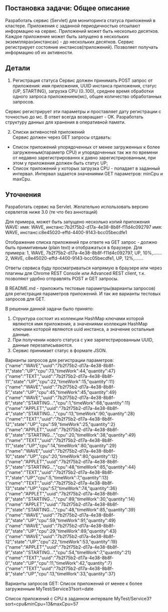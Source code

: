 Постановка задачи:
Общее описание 
--------------------- 
Разработать сервис (Servlet) для мониторинга статуса приложений в кластере. 
Приложения с заданной периодичностью отсылают информацию на сервис. Приложений может быть несколько десятков. 
Каждое приложение может быть запущено в нескольких экземплярах(инстансах) - до нескольких десятков. 
Сервис регистрирует состояние инстансов(приложений). Позволяет получать информацию об их активности. 

Детали 
--------------------- 
1. Регистрация статуса 
Сервис должен принимать POST запрос от приложения: 
имя приложения, UUID инстанса приложения, статус (UP, STARTING), загрузка CPU (0..100), среднее время обработки одного запроса приложением(мс), общее количество обработанных запросов. 

Сервис регистрирует эти параметры и проставляет дату регистрации с точностью до мс. 
В ответ всегда возвращает - OK. 
Разработать структуру данных для хранения в оперативной памяти. 

2. Списки активностей приложений         
Сервис должен через GET запросы отдавать: 
- Список приложений упорядоченных от менее загруженных к более загруженным(параметр CPU) и упорядоченных так же по времени от недавно зарегистрированнх к давно зарегистрированным, при этом у приложения должен быть статус UP; 
- Список приложений у которых загрузка CPU - попадает в заданный интервал. Интервал задается значениями GET параметров: minCpu и maxCpu. 

Уточнения 
--------------------- 
Разработать сервис на Servlet. Желательно использовать версию сервлетов ниже 3.0 (те что без аннотаций) 

Для примера, может быть запущено несколько копий приложения WAVE: 
имя: WAVE, инстанс:7b2f75b2-d17a-4e38-8b8f-f11d4c092797 
имя: WAVE, инстанс:c8e45020-effd-4400-9143-bcc05becdfe1 

Отображение списка приложений при ответе на GET запрос - должно быть примитивным (plain text) и отображаться в браузере. 
Для примера: 
1, WAVE, 7b2f75b2-d17a-4e38-8b8f-f11d4c092797, UP, 10%,....... 
2, WAVE, c8e45020-effd-4400-9143-bcc05becdfe1, UP, 12%,....... 

Ответы сервиса буду просматриваться напрямую в браузере или через плагины для Chrome 
REST Console или Advanced REST client, т.к. позволяют удобно отправлять POST и GET запросы. 

В README.md - приложить тестовые параметры(варианты запросов) для регистрация параметров приложений. 
И так же варианты тестовых запросов для GET. 


В решении данной задачи было принято:
1) Структура состоит из коллекции HashMap ключами которой являются имя приложения, а значениями коллекция HashMap ключами которой являются uuid инстанса, а значение остальные данные.
2) При получении нового статуса с уже зарегестрированным UUID, данные перезаписываются.
3) Сервис принимает статус в формате JSON.
 

Варианты запросов для регистрации параметров:
{"name":"WAVE","uuid":"7b2f75b2-d17a-4e38-8b8f-1","state":"UP","cpu":73,"timeWork":44,"quantity":47} 
{"name":"TEXT","uuid":"7b2f75b2-d17a-4e38-8b8f-11","state":"UP","cpu":22,"timeWork":15,"quantity":11} 
{"name":"WAVE","uuid":"7b2f75b2-d17a-4e38-8b8f-5","state":"UP","cpu":45,"timeWork":45,"quantity":49} 
{"name":"WAVE","uuid":"7b2f75b2-d17a-4e38-8b8f-6","state":"STARTING...","cpu":1,"timeWork":68,"quantity":11} 
{"name":"APPLET","uuid":"7b2f75b2-d17a-4e38-8b8f-4","state":"STARTING...","cpu":13,"timeWork":90,"quantity":28} 
{"name":"TEXT","uuid":"7b2f75b2-d17a-4e38-8b8f-12","state":"UP","cpu":59,"timeWork":25,"quantity":2} 
{"name":"APPLET","uuid":"7b2f75b2-d17a-4e38-8b8f-6","state":"STARTING...","cpu":20,"timeWork":38,"quantity":49} 
{"name":"TEXT","uuid":"7b2f75b2-d17a-4e38-8b8f-11","state":"UP","cpu":14,"timeWork":80,"quantity":29} 
{"name":"WAVE","uuid":"7b2f75b2-d17a-4e38-8b8f-10","state":"UP","cpu":20,"timeWork":80,"quantity":12} 
{"name":"APPLET","uuid":"7b2f75b2-d17a-4e38-8b8f-5","state":"STARTING...","cpu":48,"timeWork":85,"quantity":44} 
{"name":"TEXT","uuid":"7b2f75b2-d17a-4e38-8b8f-1","state":"UP","cpu":5,"timeWork":7,"quantity":13} 
{"name":"TEXT","uuid":"7b2f75b2-d17a-4e38-8b8f-13","state":"UP","cpu":57,"timeWork":74,"quantity":36} 
{"name":"APPLET","uuid":"7b2f75b2-d17a-4e38-8b8f-9","state":"STARTING...","cpu":89,"timeWork":30,"quantity":14} 
{"name":"APPLET","uuid":"7b2f75b2-d17a-4e38-8b8f-7","state":"STARTING...","cpu":48,"timeWork":85,"quantity":39} 
{"name":"WAVE","uuid":"7b2f75b2-d17a-4e38-8b8f-3","state":"UP","cpu":59,"timeWork":91,"quantity":49} 
{"name":"WAVE","uuid":"7b2f75b2-d17a-4e38-8b8f-0","state":"UP","cpu":29,"timeWork":89,"quantity":43} 
{"name":"WAVE","uuid":"7b2f75b2-d17a-4e38-8b8f-12","state":"UP","cpu":22,"timeWork":53,"quantity":19} 
{"name":"APPLET","uuid":"7b2f75b2-d17a-4e38-8b8f-9","state":"STARTING...","cpu":54,"timeWork":7,"quantity":21} 
{"name":"TEXT","uuid":"7b2f75b2-d17a-4e38-8b8f-0","state":"UP","cpu":11,"timeWork":42,"quantity":7} 
{"name":"TEXT","uuid":"7b2f75b2-d17a-4e38-8b8f-8","state":"UP","cpu":13,"timeWork":33,"quantity":37} 

Варианты запросов GET:
Список приложений от менее к более загруженным
MyTest/Service3?sort=date

Список приложений с CPU в заданном интервале
MyTest/Service3?sort=cpu&minCpu=13&maxCpu=57

